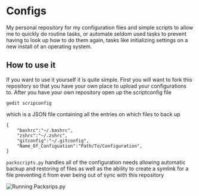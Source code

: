 Configs
=========

My personal repository for my configuration files and simple scripts to allow me
to quickly do routine tasks, or automate seldom used tasks to prevent having to
look up how to do them again, tasks like initializing settings on a new install
of an operating system.

How to use it
-------------
If you want to use it yourself it is quite simple. First you will want to fork
this repository so that you have your own place to upload your configurations
to. After you have your own repository open up the scriptconfig file

    gedit scripconfig

which is a JSON file containing all the entries on which files to back up

    {
		"bashrc":"~/.bashrc",
		"zshrc":"~/.zshrc",
		"gitconfig":"~/.gitconfig",
		"Name_Of_Configuation":"Path/To/Configuration",
	}


`packscripts.py` handles all of the configuration needs allowing automatic
backup and restoring of files as well as the ability to create a symlink for a
file preventing it from ever being out of sync with this repository

![Running Packsrips.py](http://i.imgur.com/fCPQ5En.png)
